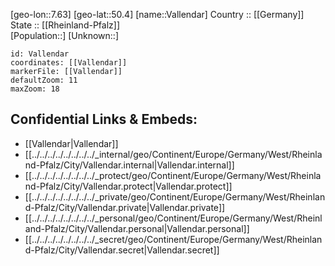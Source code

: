 ﻿---
location: [50.4,7.63] 
mapzoom: [7,12] 
mapmarker: city 
type: City
tags:
- geo/City


SpocWebEntityId: 35184
isDeleted: false
confidential: public

---
[geo-lon::7.63] 
[geo-lat::50.4] 
[name::Vallendar] 
Country :: [[Germany]]  
State :: [[Rheinland-Pfalz]]  
[Population::] 
[Unknown::] 


```leaflet
id: Vallendar
coordinates: [[Vallendar]] 
markerFile: [[Vallendar]] 
defaultZoom: 11 
maxZoom: 18
```


## Confidential Links & Embeds: 
- [[Vallendar|Vallendar]]  
- [[../../../../../../../../_internal/geo/Continent/Europe/Germany/West/Rheinland-Pfalz/City/Vallendar.internal|Vallendar.internal]] 
- [[../../../../../../../../_protect/geo/Continent/Europe/Germany/West/Rheinland-Pfalz/City/Vallendar.protect|Vallendar.protect]] 
- [[../../../../../../../../_private/geo/Continent/Europe/Germany/West/Rheinland-Pfalz/City/Vallendar.private|Vallendar.private]] 
- [[../../../../../../../../_personal/geo/Continent/Europe/Germany/West/Rheinland-Pfalz/City/Vallendar.personal|Vallendar.personal]] 
- [[../../../../../../../../_secret/geo/Continent/Europe/Germany/West/Rheinland-Pfalz/City/Vallendar.secret|Vallendar.secret]] 
